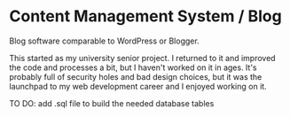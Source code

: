 # Content Management System / Blog
Blog software comparable to WordPress or Blogger.

This started as my university senior project. I returned to it and improved the code and processes a bit, but I haven't worked on it in ages. It's probably full of security holes and bad design choices, but it was the launchpad to my web development career and I enjoyed working on it.

TO DO: add .sql file to build the needed database tables

